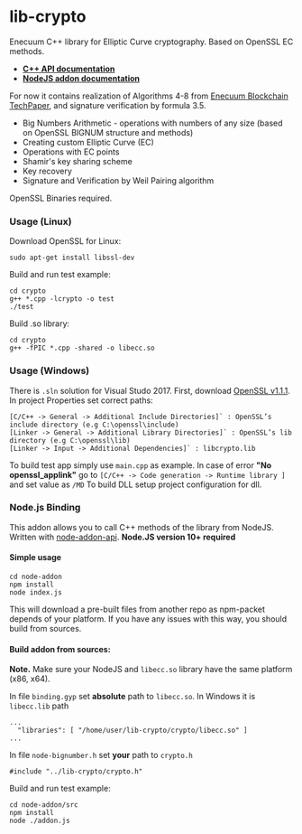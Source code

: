 
# lib-crypto

Enecuum C++ library for Elliptic Curve cryptography. Based on OpenSSL EC methods.

- **[C++ API documentation](doc/cppapi.md)**
- **[NodeJS addon documentation](doc/nodeapi.md)**

For now it contains realization of Algorithms 4-8 from [Enecuum Blockchain TechPaper](https://new.enecuum.com/files/tp_en.pdf), and signature verification by formula 3.5.

 - Big Numbers Arithmetic - operations with numbers of any size (based on OpenSSL BIGNUM structure and methods)
 - Creating custom Elliptic Curve (EC)
 - Operations with EC points
 - Shamir's key sharing scheme
 - Key recovery
 - Signature and Verification by Weil Pairing algorithm

OpenSSL Binaries required. 

### Usage (Linux)
Download OpenSSL for Linux:

`sudo apt-get install libssl-dev`

Build and run test example:
```
cd crypto
g++ *.cpp -lcrypto -o test
./test
```
Build .so library:
```
cd crypto
g++ -fPIC *.cpp -shared -o libecc.so
```
### Usage (Windows)
There is `.sln` solution for Visual Studo 2017. 
First, download [OpenSSL v1.1.1](https://slproweb.com/products/Win32OpenSSL.html).
In project Properties set correct paths:
```
[C/C++ -> General -> Additional Include Directories]` : OpenSSL’s include directory (e.g C:\openssl\include)
[Linker -> General -> Additional Library Directories]` : OpenSSL’s lib directory (e.g C:\openssl\lib)
[Linker -> Input -> Additional Dependencies]` : libcrypto.lib
```
To build test app simply use `main.cpp` as example.
In case of error **"No openssl_applink"** go to `[C/C++ -> Code generation -> Runtime library ]` and set value as `/MD`
To build DLL setup project configuration for dll.
### Node.js Binding

This addon allows you to call C++ methods of the library from NodeJS. Written with [node-addon-api](https://github.com/nodejs/node-addon-api). 
**Node.JS version 10+ required**

#### Simple usage
```
cd node-addon
npm install
node index.js
```
This will download a pre-built files from another repo as npm-packet depends of your platform. If you have any issues with this way, you should build from sources.
#### Build addon from sources:

**Note.** Make sure your NodeJS and `libecc.so` library have the same platform (x86, x64).

In file `binding.gyp` set **absolute** path to `libecc.so`. In Windows it is `libecc.lib` path
```
...
  "libraries": [ "/home/user/lib-crypto/crypto/libecc.so" ]
...
```
In file `node-bignumber.h` set **your** path to `crypto.h`

`#include "../lib-crypto/crypto.h"`

Build and run test example:
```
cd node-addon/src
npm install
node ./addon.js
```